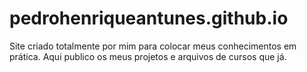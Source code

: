 # pedrohenriqueantunes.github.io
 Site criado totalmente por mim para colocar meus conhecimentos em prática.
 Aqui publico os meus projetos e arquivos de cursos que já.